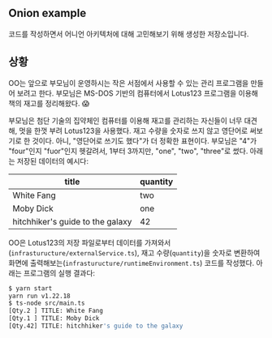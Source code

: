 ## Onion example

코드를 작성하면서 어니언 아키텍처에 대해 고민해보기 위해 생성한 저장소입니다.

## 상황

OO는 앞으로 부모님이 운영하시는 작은 서점에서 사용할 수 있는 관리 프로그램을 만들어 보려고 한다. 부모님은 MS-DOS 기반의 컴퓨터에서 Lotus123 프로그램을 이용해 책의 재고를 정리해왔다. :scream:

부모님은 첨단 기술의 집약체인 컴퓨터를 이용해 재고를 관리하는 자신들이 너무 대견해, 멋을 한껏 부려 Lotus123을 사용했다. 재고 수량을 숫자로 쓰지 않고 영단어로 써보기로 한 것이다. 아니, "영단어로 쓰기도 했다"가 더 정확한 표현이다. 부모님은 "4"가 "four"인지 "fuor"인지 헷갈려서, 1부터 3까지만, "one", "two", "three"로 썼다. 아래는 저장된 데이터의 예시다:

| title                            | quantity |
| -------------------------------- | -------- |
| White Fang                       | two      |
| Moby Dick                        | one      |
| hitchhiker's guide to the galaxy | 42       |

OO은 Lotus123의 저장 파일로부터 데이터를 가져와서(`infrasturucture/externalService.ts`), 재고 수량(`quantity`)을 숫자로 변환하여 화면에 출력해보는(`infrasturucture/runtimeEnvironment.ts`) 코드를 작성했다. 아래는 프로그램의 실행 결과다:

```sh
$ yarn start
yarn run v1.22.18
$ ts-node src/main.ts
[Qty.2 ] TITLE: White Fang
[Qty.1 ] TITLE: Moby Dick
[Qty.42] TITLE: hitchhiker's guide to the galaxy
```
